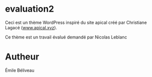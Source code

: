 # evaluation2 #

Ceci est un thème WordPress inspiré du site apical créé par Christiane Lagacé (www.apical.xyz).

Ce thème est un travail évalué demandé par Nicolas Leblanc

# Autheur #

Émile Béliveau
